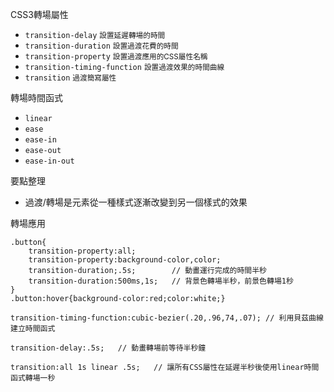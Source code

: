 CSS3轉場屬性
- `transition-delay` <small>設置延遲轉場的時間</small>
- `transition-duration` <small>設置過渡花費的時間</small>
- `transition-property` <small>設置過渡應用的CSS屬性名稱</small>
- `transition-timing-function` <small>設置過渡效果的時間曲線</small>
- `transition` <small>過渡簡寫屬性</small>

轉場時間函式
- `linear`
- `ease`
- `ease-in`
- `ease-out`
- `ease-in-out`

要點整理
- 過渡/轉場是元素從一種樣式逐漸改變到另一個樣式的效果

轉場應用
```
.button{
	transition-property:all;
	transition-property:background-color,color;
	transition-duration;.5s;		// 動畫運行完成的時間半秒
	transition-duration:500ms,1s;	// 背景色轉場半秒，前景色轉場1秒
}
.button:hover{background-color:red;color:white;}
```

```
transition-timing-function:cubic-bezier(.20,.96,74,.07); // 利用貝茲曲線建立時間函式
```

```
transition-delay:.5s;	// 動畫轉場前等待半秒鐘
```

```
transition:all 1s linear .5s;	// 讓所有CSS屬性在延遲半秒後使用linear時間函式轉場一秒
```